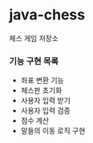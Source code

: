 # java-chess
체스 게임 저장소

### 기능 구현 목록
- 좌표 변환 기능 
- 체스판 초기화
- 사용자 입력 받기
- 사용자 입력 검증
- 점수 계산
- 말들의 이동 로직 구현
